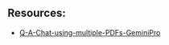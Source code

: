 ## Resources:
- [Q-A-Chat-using-multiple-PDFs-GeminiPro](https://github.com/mahfuzrahmandsuh23/Q-A-Chat-using-multiple-PDFs-GeminiPro/blob/main/app.py) 
